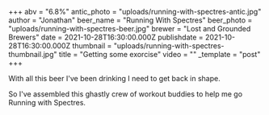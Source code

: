 +++
abv = "6.8%"
antic_photo = "uploads/running-with-spectres-antic.jpg"
author = "Jonathan"
beer_name = "Running With Spectres"
beer_photo = "uploads/running-with-spectres-beer.jpg"
brewer = "Lost and Grounded Brewers"
date = 2021-10-28T16:30:00.000Z
publishdate = 2021-10-28T16:30:00.000Z
thumbnail = "uploads/running-with-spectres-thumbnail.jpg"
title = "Getting some exorcise"
video = ""
_template = "post"
+++

With all this beer I've been drinking I need to get back in shape.

So I've assembled this ghastly crew of workout buddies to help me go Running with Spectres.
